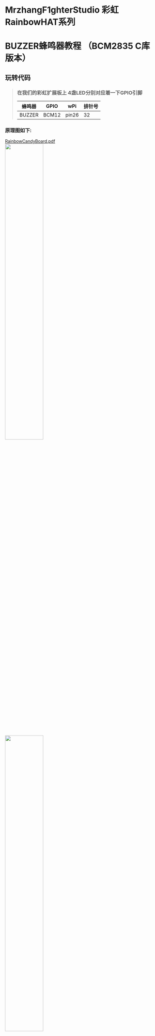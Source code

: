 # MrzhangF1ghterStudio 彩虹RainbowHAT系列
# BUZZER蜂鸣器教程 （BCM2835 C库版本）

## 玩转代码
> ### 在我们的彩虹扩展板上 4盏LED分别对应着一下GPIO引脚
> 蜂鸣器| GPIO | wPi |排针号|
> |----|-----|-----|-----|
> |BUZZER|BCM12|pin26 | 32 |    
### 原理图如下:
[RainbowCandyBoard.pdf](https://github.com/MrzhangF1ghter/RainbowCandyBoard/blob/master/schematic/RainbowCandyBoard.pdf)<br>
<img src="https://github.com/MrzhangF1ghter/RainbowCandyBoard/blob/master/buzzer/schematic/buzzer.png" width=50% height=50%/><br>
<img src="https://github.com/MrzhangF1ghter/RainbowCandyBoard/blob/master/buzzer/schematic/buzzer_pin.png" width=50% height=50%/><br>
> 我们采用的是跳帽来连接IO口，你可以在彩虹板上看到有一排彩虹色的跳帽，找到BUZZER，那就是蜂鸣器与IO连接的端口，具体端口号请看原理图。
> 蜂鸣器处于大电流外设，需要用三极管驱动，该驱动电路为高电平导通。
> 当我们想接自己io的时候，可以将跳帽拔开，那么板上的外设就和io口断开了，然后插上你想接的外设即可。

首先先用gedit、puma、vim等文本编辑工具打开该文件夹下的buzzer.c,如下，我们可以看看注释进行理解。
```C
#include <bcm2835.h>
#include <stdio.h>
#define BUZZER_PIN 12//宏定义蜂鸣器引脚
int main()
{
	printf("Welcome to IODevelopBoard!\n");//打印欢迎信息
	printf("BUZZER test,wiringPi version\n");//打印欢迎信息
	if (!bcm2835_init())return -1;//若初始化失败，则返回-1失败码
	bcm2835_gpio_fsel(BUZZER_PIN, BCM2835_GPIO_FSEL_OUTP);//利用循环和数组配置引脚
	while (1)
	{
			bcm2835_gpio_write(BUZZER_PIN, HIGH);//高电平鸣叫
			bcm2835_delay(100);//延时500ms
	    bcm2835_gpio_write(BUZZER_PIN, LOW);//低电平关闭
	   	bcm2835_delay(500);
	}
	bcm2835_close();
	return 0;
}
```
## 玩
> 当我们修改了代码后想运行时，必须将其编译成可执行文件，在此我们需要用到gcc工具，树莓派默认已安装好，若无，则百度相关教程安装好<br>
> 此版本提供了Makefile文件，Makefile文件描述了整个工程的编译、链接等规则，用户只需要运行make即可按照程序员所写好的规则编译程序。
> 此Makefile文件内容如下
```C
buzzer:buzzer.c
	gcc -Wall buzzer.c -o buzzer -lbcm2835
clean:
	rm buzzer
```
> 相当于手动输入 `gcc -o buzzer buzzer.c -lbcm2835`
> 若无错误，则将会生成目标文件名的可执行文件，如有错误，请根据编译器提示排错。<br>
> 执行验证
> `./目标文件名`
> 例<br>
> `./led`
> 按了回车后，你将会听到蜂鸣器间歇鸣叫<br>
> 按下`Ctrl+C`结束程序<br>
